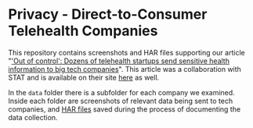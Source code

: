 # Privacy - Direct-to-Consumer Telehealth Companies

This repository contains screenshots and HAR files supporting our article "['Out of control': Dozens of telehealth startups send sensitive health information to big tech companies](https://themarkup.org/TKTK)". This article was a collaboration with STAT and is available on their site [here](https://statnews.com/TKTKT) as well.

In the `data` folder there is a subfolder for each company we examined. Inside each folder are screenshots of relevant data being sent to tech companies, and [HAR files](https://en.wikipedia.org/wiki/HAR_(file_format)) saved during the process of documenting the data collection.
